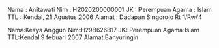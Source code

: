 Nama   : Anitawati
Nim    : H2020200000001
JK     : Perempuan
Agama  : Islam
TTL    : Kendal, 21 Agustus 2006
Alamat : Dadapan Singorojo Rt 1/Rw/4

Nama:Kesya Anggun 
Nim:H298626817
JK: Perempuan
Agama:Islam
TTL:Kendal.9 febuari 2007
Alamat:Banyuringin
